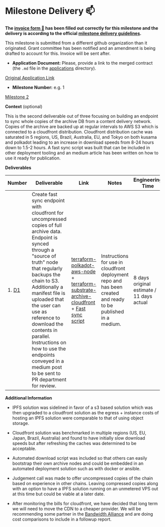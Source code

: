 # Milestone Delivery :mailbox:

**The [invoice form :pencil:](https://docs.google.com/forms/d/e/1FAIpQLSfmNYaoCgrxyhzgoKQ0ynQvnNRoTmgApz9NrMp-hd8mhIiO0A/viewform) has been filled out correctly for this milestone and the delivery is according to the official [milestone delivery guidelines](https://github.com/w3f/Grants-Program/blob/master/docs/milestone-deliverables-guidelines.md).**  

This milestone is submitted from a different github organization than it originated.  Grant committee has been notified and an amendment is being drafted to account for this. Invoice will be sent after.  

* **Application Document:** Please, provide a link to the merged contract (the `.md` file in the [applications](https://github.com/w3f/Grants-Program/tree/master/applications) directory).

[Original Application Link](https://github.com/w3f/General-Grants-Program/blob/master/grants/speculative/load_balanced_endpoints_operations.md)

* **Milestone Number:** e.g. 1

[Milestone 2](https://github.com/w3f/General-Grants-Program/blob/master/grants/speculative/load_balanced_endpoints_operations.md#milestones-and-deliverables)

**Context** (optional)

This is the second deliverable out of three focusing on building an endpoint to sync whole copies of the archive DB from a content delivery network. Copies of the archive are backed up at regular intervals to AWS S3 which is connected to a cloudfront distribution. Cloudfront distribution cache was saturated in 5 regions, US, Brazil, Australia, EU, and Tokyo on both kusama and polkadot leading to an increase in download speeds from 8-24 hours down to 1.5-2 hours. A fast sync script was built that can be included in other deployment tooling and an medium article has been written on how to use it ready for publication. 

**Deliverables**

| Number | Deliverable | Link | Notes | Engineering Time |
| --- | --- | --- | --- | --- |
| 1. [D1](https://github.com/w3f/General-Grants-Program/blob/master/grants/speculative/load_balanced_endpoints_operations.md#milestones-and-deliverables) | Create fast sync endpoint with cloudfront for uncompressed copies of full archive data. Endpoint is synced through a "source of truth" node that regularly backups the chain to S3. Additionally a manifest file is uploaded that the user can use as reference to download the contents in parallel. Instructions on how to use the endpoints conveyed in a medium post to be sent to PR department for review. | [terraform-polkadot-aws-node](https://github.com/geometry-labs/terraform-polkadot-aws-node) + [terraform-substrate-archive-cloudfront](https://github.com/geometry-labs/terraform-substrate-archive-cloudfront) + [Fast sync script](https://github.com/geometry-labs/substrate-meta/blob/main/sync/archive_download.sh) | Instructions for use in cloudfront deployment repo and has been created and ready to be published in a medium.| 8 days original estimate / 11 days actual |


**Additional Information**

- IPFS solution was sidelined in favor of a s3 based solution which was then upgraded to a cloudfront solution as the egress + instance costs of hosting an IPFS solution were comparable to that of using object storage. 

- Cloudfront solution was benchmarked in multiple regions (US, EU, Japan, Brazil, Australia) and found to have initially slow download speeds but after refreshing the caches was determined to be acceptable. 

- Automated download script was included so that others can easily bootstrap their own archive nodes and could be embedded in an automated deployment solution such as with docker or ansible. 

- Judgement call was made to offer uncompressed copies of the chain based on experience in other chains. Leaving compressed copies along with an option to have a IPFS solution running on an unmetered VPS out at this time but could be viable at a later date. 

- After monitoring the bills for cloudfront, we have decided that long term we will need to move the CDN to a cheaper provider. We will be recommending some partner in the [Bandwidth Alliance](https://www.cloudflare.com/bandwidth-alliance/) and are doing cost comparisons to include in a followup report. 
